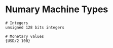 # Numary Machine Types

```
# Integers
unsigned 128 bits integers

# Monetary values
{USD/2 100}
```